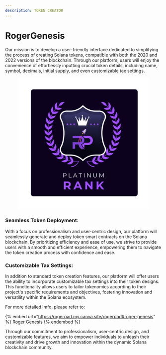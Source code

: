 ```yaml
---
description: TOKEN CREATOR
---
```


# RogerGenesis

Our mission is to develop a user-friendly interface dedicated to simplifying the process of creating Solana tokens, compatible with both the 2020 and 2022 versions of the blockchain. Through our platform, users will enjoy the convenience of effortlessly inputting crucial token details, including name, symbol, decimals, initial supply, and even customizable tax settings.

<figure><img src="../../../../../.gitbook/assets/4 (2).png" alt=""><figcaption></figcaption></figure>

### Seamless Token Deployment:

&#x20;With a focus on professionalism and user-centric design, our platform will seamlessly generate and deploy token smart contracts on the Solana blockchain. By prioritizing efficiency and ease of use, we strive to provide users with a smooth and efficient experience, empowering them to navigate the token creation process with confidence and ease.

### Customizable Tax Settings:&#x20;

In addition to standard token creation features, our platform will offer users the ability to incorporate customizable tax settings into their token designs. This functionality allows users to tailor tokenomics according to their project's specific requirements and objectives, fostering innovation and versatility within the Solana ecosystem.

For more detailed imfo, please refer to:

{% embed url="https://rogerpad.my.canva.site/rogerpad#roger-genesis" %}
Roger Genesis
{% endembed %}

Through our commitment to professionalism, user-centric design, and customizable features, we aim to empower individuals to unleash their creativity and drive growth and innovation within the dynamic Solana blockchain community.
